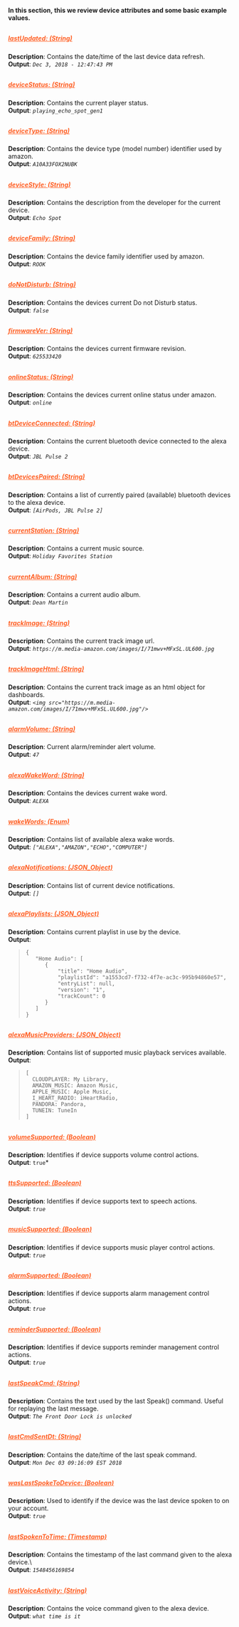 **In this section, this we review device attributes and some basic example values.**

## <h5 style="color: #FF6025;"><u>lastUpdated: (String)</u></h5>
**Description**: Contains the date/time of the last device data refresh.\
**Output**: *`Dec 3, 2018 - 12:47:43 PM`*

## <h5 style="color: #FF6025;"><u>deviceStatus: (String)</u></h5>
**Description**: Contains the current player status.\
**Output**: *`playing_echo_spot_gen1`*

## <h5 style="color: #FF6025;"><u>deviceType: (String)</u></h5>
**Description**: Contains the device type (model number) identifier used by amazon.\
**Output**: *`A10A33FOX2NUBK`*

## <h5 style="color: #FF6025;"><u>deviceStyle: (String)</u></h5>
**Description**: Contains the description from the developer for the current device.\
**Output**: *`Echo Spot`*

## <h5 style="color: #FF6025;"><u>deviceFamily: (String)</u></h5>
**Description**: Contains the device family identifier used by amazon.\
**Output**: *`ROOK`*

## <h5 style="color: #FF6025;"><u>doNotDisturb: (String)</u></h5>
**Description**: Contains the devices current Do not Disturb status.\
**Output**: *`false`*

## <h5 style="color: #FF6025;"><u>firmwareVer: (String)</u></h5>
**Description**: Contains the devices current firmware revision.\
**Output**: *`625533420`*

## <h5 style="color: #FF6025;"><u>onlineStatus: (String)</u></h5>
**Description**: Contains the devices current online status under amazon.\
**Output**: *`online`*

## <h5 style="color: #FF6025;"><u>btDeviceConnected: (String)</u></h5>
**Description**: Contains the current bluetooth device connected to the alexa device.\
**Output**: *`JBL Pulse 2`*

## <h5 style="color: #FF6025;"><u>btDevicesPaired: (String)</u></h5>
**Description**: Contains a list of currently paired (available) bluetooth devices to the alexa device.\
**Output**: *`[AirPods, JBL Pulse 2]`*

## <h5 style="color: #FF6025;"><u>currentStation: (String)</u></h5>
**Description**: Contains a current music source.\
**Output**: *`Holiday Favorites Station`*

## <h5 style="color: #FF6025;"><u>currentAlbum: (String)</u></h5>
**Description**: Contains a current audio album.\
**Output**: *`Dean Martin`*

## <h5 style="color: #FF6025;"><u>trackImage: (String)</u></h5>
**Description**: Contains the current track image url.\
**Output**: *`https://m.media-amazon.com/images/I/71mwv+MFxSL.UL600.jpg`*

## <h5 style="color: #FF6025;"><u>trackImageHtml: (String)</u></h5>
**Description**: Contains the current track image as an html object for dashboards.\
**Output**: *`<img src="https://m.media-amazon.com/images/I/71mwv+MFxSL.UL600.jpg"/>`*

## <h5 style="color: #FF6025;"><u>alarmVolume: (String)</u></h5>
**Description**: Current alarm/reminder alert volume.\
**Output**: *`47`*

## <h5 style="color: #FF6025;"><u>alexaWakeWord: (String)</u></h5>
**Description**: Contains the devices current wake word.\
**Output**: *`ALEXA`*

## <h5 style="color: #FF6025;"><u>wakeWords: (Enum)</u></h5>
**Description**: Contains list of available alexa wake words.\
**Output**: *`["ALEXA","AMAZON","ECHO","COMPUTER"]`*

## <h5 style="color: #FF6025;"><u>alexaNotifications: (JSON_Object)</u></h5>
**Description**: Contains list of current device notifications.\
**Output**: *`[]`*

## <h5 style="color: #FF6025;"><u>alexaPlaylists: (JSON_Object)</u></h5>
**Description**: Contains current playlist in use by the device.\
**Output**:
>`{`\
`   "Home Audio": [`\
`      {`\
`          "title": "Home Audio",`\
`          "playlistId": "a1553cd7-f732-4f7e-ac3c-995b94860e57",`\
`          "entryList": null,`\
`          "version": "1",`\
`          "trackCount": 0`\
`      }`\
`   ]`\
`}`

## <h5 style="color: #FF6025;"><u>alexaMusicProviders: (JSON_Object)</u></h5>
**Description**: Contains list of supported music playback services available.\
**Output**:  
>`[`\
`  CLOUDPLAYER: My Library,`\
`  AMAZON_MUSIC: Amazon Music,`\
`  APPLE_MUSIC: Apple Music,`\
`  I_HEART_RADIO: iHeartRadio,`\
`  PANDORA: Pandora,`\
`  TUNEIN: TuneIn`\
`]`

## <h5 style="color: #FF6025;"><u>volumeSupported: (Boolean)</u></h5>
**Description**: Identifies if device supports volume control actions.\
**Output**: `true`*

## <h5 style="color: #FF6025;"><u>ttsSupported: (Boolean)</u></h5>
**Description**: Identifies if device supports text to speech actions.\
**Output**: *`true`*

## <h5 style="color: #FF6025;"><u>musicSupported: (Boolean)</u></h5>
**Description**: Identifies if device supports music player control actions.\
**Output**: *`true`*

## <h5 style="color: #FF6025;"><u>alarmSupported: (Boolean)</u></h5>
**Description**: Identifies if device supports alarm management control actions.\
**Output**: *`true`*

## <h5 style="color: #FF6025;"><u>reminderSupported: (Boolean)</u></h5>
**Description**: Identifies if device supports reminder management control actions.\
**Output**: *`true`*

## <h5 style="color: #FF6025;"><u>lastSpeakCmd: (String)</u></h5>
**Description**: Contains the text used by the last Speak() command. Useful for replaying the last message.\
**Output**: *`The Front Door Lock is unlocked`*

## <h5 style="color: #FF6025;"><u>lastCmdSentDt: (String)</u></h5>
**Description**: Contains the date/time of the last speak command.\
**Output**: *`Mon Dec 03 09:16:09 EST 2018`*

## <h5 style="color: #FF6025;"><u>wasLastSpokeToDevice: (Boolean)</u></h5>
**Description**: Used to identify if the device was the last device spoken to on your account.\
**Output**: *`true`*

## <h5 style="color: #FF6025;"><u>lastSpokenToTime: (Timestamp)</u></h5>
**Description**: Contains the timestamp of the last command given to the alexa device.\  
**Output**: *`1548456169854`*

## <h5 style="color: #FF6025;"><u>lastVoiceActivity: (String)</u></h5>
**Description**: Contains the voice command given to the alexa device.\
**Output**: *`what time is it`*
